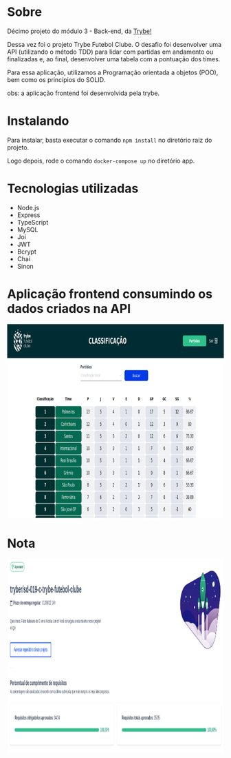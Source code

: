 <h1>Sobre</h1>
<p>Décimo projeto do módulo 3 - Back-end, da <a href="https://betrybe.com" target="_blank">Trybe!</a></p>
<p>Dessa vez foi o projeto Trybe Futebol Clube. O desafio foi desenvolver uma API (utilizando o método TDD) para lidar com partidas em andamento ou finalizadas e, ao final, desenvolver uma tabela com a pontuação dos times. </p>
<p>Para essa aplicação, utilizamos a Programação orientada a objetos (POO), bem como os princípios do SOLID.</p>

obs: a aplicação frontend foi desenvolvida pela trybe.

<h1>Instalando</h1>

<p>Para instalar, basta executar o comando <code>npm install</code> no diretório raiz do projeto.</p>
<p>Logo depois, rode o comando <code>docker-compose up</code> no diretório app. </p>

<h1>Tecnologias utilizadas</h1>

<ul>
  <li>Node.js</li>
  <li>Express</li>
  <li>TypeScript</li>
  <li>MySQL</li>
  <li>Joi</li>
  <li>JWT</li>
  <li>Bcrypt</li>
  <li>Chai</li>
  <li>Sinon</li>
</ul>

<h1>Aplicação frontend consumindo os dados criados na API </h1>

<img src="./front-example.png" alt="exemplo do frontend" width='800' height='450'>

<h1>Nota</h1>

<img src="./TFC.png" alt="nota do projeto" width='800' height='450'>
 
